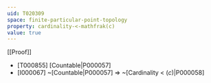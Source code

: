 ```yaml
---
uid: T020309
space: finite-particular-point-topology
property: cardinality-<-mathfrak(c)
value: true
---
```

[[Proof]]

* [T000855] [Countable|P000057]
* [I000067] ~[Countable|P000057] => ~[Cardinality < $\mathfrak(c)$|P000058]

